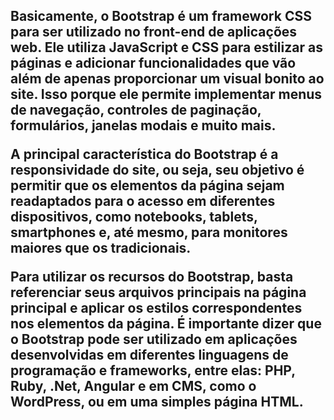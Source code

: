 <h2>Basicamente, o Bootstrap é um framework CSS para ser utilizado no front-end de aplicações web. Ele utiliza JavaScript e CSS para estilizar as páginas e adicionar funcionalidades que vão além de apenas proporcionar um visual bonito ao site. Isso porque ele permite implementar menus de navegação, controles de paginação, formulários, janelas modais e muito mais.

A principal característica do Bootstrap é a responsividade do site, ou seja, seu objetivo é permitir que os elementos da página sejam readaptados para o acesso em diferentes dispositivos, como notebooks, tablets, smartphones e, até mesmo, para monitores maiores que os tradicionais.

Para utilizar os recursos do Bootstrap, basta referenciar seus arquivos principais na página principal e aplicar os estilos correspondentes nos elementos da página. É importante dizer que o Bootstrap pode ser utilizado em aplicações desenvolvidas em diferentes linguagens de programação e frameworks, entre elas: PHP, Ruby, .Net, Angular e em CMS, como o WordPress, ou em uma simples página HTML.</h2>